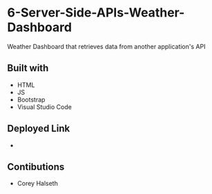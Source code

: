 # 6-Server-Side-APIs-Weather-Dashboard
Weather Dashboard that retrieves data from another application's API

## Built with
* HTML
* JS
* Bootstrap
* Visual Studio Code

## Deployed Link
* 

## Contibutions

* Corey Halseth